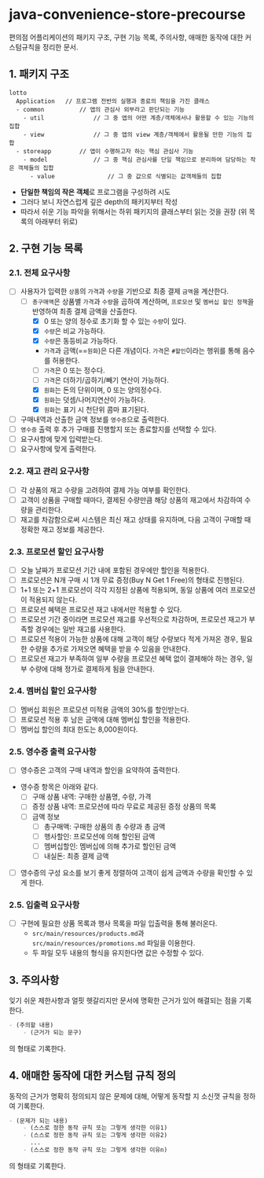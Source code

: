 # java-convenience-store-precourse

편의점 어플리케이션의 패키지 구조, 구현 기능 목록, 주의사항, 애매한 동작에 대한 커스텀규칙을 정리한 문서.

## 1. 패키지 구조

```
lotto
  Application   // 프로그램 전반의 실행과 종료의 책임을 가진 클래스
  - common          // 앱의 관심사 외부라고 판단되는 기능
    - util              // 그 중 앱의 어떤 계층/객체에서나 활용할 수 있는 기능의 집합
    - view              // 그 중 앱의 view 계층/객체에서 활용될 만한 기능의 집합
  - storeapp        // 앱이 수행하고자 하는 핵심 관심사 기능
    - model             // 그 중 핵심 관심사를 단일 책임으로 분리하여 담당하는 작은 객체들의 집합
      - value               // 그 중 값으로 식별되는 값객체들의 집합
```

- **단일한 책임의 작은 객체**로 프로그램을 구성하려 시도
- 그러다 보니 자연스럽게 깊은 depth의 패키지부터 작성
- 따라서 쉬운 기능 파악을 위해서는 하위 패키지의 클래스부터 읽는 것을 권장 (위 목록의 아래부터 위로)

## 2. 구현 기능 목록

### 2.1. 전체 요구사항

- [ ] 사용자가 입력한 `상품`의 `가격`과 `수량`을 기반으로 최종 결제 `금액`을 계산한다.
    - [ ] `총구매액`은 상품별 `가격`과 `수량`을 곱하여 계산하며, `프로모션` 및 `멤버십 할인 정책`을 반영하여 최종 결제 금액을 산출한다.
        - [x] 0 또는 양의 정수로 초기화 할 수 있는 `수량`이 있다.
        - [x] `수량`은 비교 가능하다.
        - [x] `수량`은 동등비교 가능하다.
        - `가격`과 금액(==`원화`)은 다른 개념이다. `가격`은 `#할인`이라는 행위를 통해 음수를 허용한다.
        - [ ] `가격`은 0 또는 정수다.
        - [ ] `가격`은 더하기/곱하기/빼기 연산이 가능하다.
        - [x] `원화`는 돈의 단위이며, 0 또는 양의정수다.
        - [x] `원화`는 덧셈/나머지연산이 가능하다.
        - [x] `원화`는 표기 시 천단위 콤마 표기된다.
- [ ] 구매내역과 산출한 금액 정보를 `영수증`으로 출력한다.
- [ ] `영수증` 출력 후 추가 구매를 진행할지 또는 종료할지를 선택할 수 있다.
- [ ] 요구사항에 맞게 입력받는다.
- [ ] 요구사항에 맞게 출력한다.

### 2.2. 재고 관리 요구사항

- [ ] 각 상품의 재고 수량을 고려하여 결제 가능 여부를 확인한다.
- [ ] 고객이 상품을 구매할 때마다, 결제된 수량만큼 해당 상품의 재고에서 차감하여 수량을 관리한다.
- [ ] 재고를 차감함으로써 시스템은 최신 재고 상태를 유지하며, 다음 고객이 구매할 때 정확한 재고 정보를 제공한다.

### 2.3. 프로모션 할인 요구사항

- [ ] 오늘 날짜가 프로모션 기간 내에 포함된 경우에만 할인을 적용한다.
- [ ] 프로모션은 N개 구매 시 1개 무료 증정(Buy N Get 1 Free)의 형태로 진행된다.
- [ ] 1+1 또는 2+1 프로모션이 각각 지정된 상품에 적용되며, 동일 상품에 여러 프로모션이 적용되지 않는다.
- [ ] 프로모션 혜택은 프로모션 재고 내에서만 적용할 수 있다.
- [ ] 프로모션 기간 중이라면 프로모션 재고를 우선적으로 차감하며, 프로모션 재고가 부족할 경우에는 일반 재고를 사용한다.
- [ ] 프로모션 적용이 가능한 상품에 대해 고객이 해당 수량보다 적게 가져온 경우, 필요한 수량을 추가로 가져오면 혜택을 받을 수 있음을 안내한다.
- [ ] 프로모션 재고가 부족하여 일부 수량을 프로모션 혜택 없이 결제해야 하는 경우, 일부 수량에 대해 정가로 결제하게 됨을 안내한다.

### 2.4. 멤버십 할인 요구사항

- [ ] 멤버십 회원은 프로모션 미적용 금액의 30%를 할인받는다.
- [ ] 프로모션 적용 후 남은 금액에 대해 멤버십 할인을 적용한다.
- [ ] 멤버십 할인의 최대 한도는 8,000원이다.

### 2.5. 영수증 출력 요구사항

- [ ] 영수증은 고객의 구매 내역과 할인을 요약하여 출력한다.
- 영수증 항목은 아래와 같다.
    - [ ] 구매 상품 내역: 구매한 상품명, 수량, 가격
    - [ ] 증정 상품 내역: 프로모션에 따라 무료로 제공된 증정 상품의 목록
    - [ ] 금액 정보
        - [ ] 총구매액: 구매한 상품의 총 수량과 총 금액
        - [ ] 행사할인: 프로모션에 의해 할인된 금액
        - [ ] 멤버십할인: 멤버십에 의해 추가로 할인된 금액
        - [ ] 내실돈: 최종 결제 금액
- [ ] 영수증의 구성 요소를 보기 좋게 정렬하여 고객이 쉽게 금액과 수량을 확인할 수 있게 한다.

### 2.5. 입출력 요구사항

- [ ] 구현에 필요한 상품 목록과 행사 목록을 파일 입출력을 통해 불러온다.
    - `src/main/resources/products.md`과 `src/main/resources/promotions.md` 파일을 이용한다.
    - 두 파일 모두 내용의 형식을 유지한다면 값은 수정할 수 있다.

## 3. 주의사항

잊기 쉬운 제한사항과 얼핏 헷갈리지만 문서에 명확한 근거가 있어 해결되는 점을 기록한다.

```markdown
- (주의할 내용)
    - (근거가 되는 문구)
```

의 형태로 기록한다.

## 4. 애매한 동작에 대한 커스텀 규칙 정의

동작의 근거가 명확히 정의되지 않은 문제에 대해, 어떻게 동작할 지 소신껏 규칙을 정하여 기록한다.

```markdown
- (문제가 되는 내용)
    - (스스로 정한 동작 규칙 또는 그렇게 생각한 이유1)
    - (스스로 정한 동작 규칙 또는 그렇게 생각한 이유2)
      ...
    - (스스로 정한 동작 규칙 또는 그렇게 생각한 이유n)
```

의 형태로 기록한다.